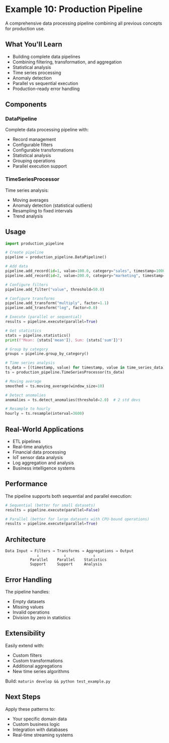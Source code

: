 # Example 10: Production Pipeline

A comprehensive data processing pipeline combining all previous concepts for production use.

## What You'll Learn

- Building complete data pipelines
- Combining filtering, transformation, and aggregation
- Statistical analysis
- Time series processing
- Anomaly detection
- Parallel vs sequential execution
- Production-ready error handling

## Components

### DataPipeline

Complete data processing pipeline with:
- Record management
- Configurable filters
- Configurable transformations
- Statistical analysis
- Grouping operations
- Parallel execution support

### TimeSeriesProcessor

Time series analysis:
- Moving averages
- Anomaly detection (statistical outliers)
- Resampling to fixed intervals
- Trend analysis

## Usage

```python
import production_pipeline

# Create pipeline
pipeline = production_pipeline.DataPipeline()

# Add data
pipeline.add_record(id=1, value=100.0, category="sales", timestamp=1000)
pipeline.add_record(id=2, value=200.0, category="marketing", timestamp=2000)

# Configure filters
pipeline.add_filter("value", threshold=50.0)

# Configure transforms
pipeline.add_transform("multiply", factor=1.1)
pipeline.add_transform("log", factor=0.0)

# Execute (parallel or sequential)
results = pipeline.execute(parallel=True)

# Get statistics
stats = pipeline.statistics()
print(f"Mean: {stats['mean']}, Sum: {stats['sum']}")

# Group by category
groups = pipeline.group_by_category()

# Time series analysis
ts_data = [(timestamp, value) for timestamp, value in time_series_data]
ts = production_pipeline.TimeSeriesProcessor(ts_data)

# Moving average
smoothed = ts.moving_average(window_size=10)

# Detect anomalies
anomalies = ts.detect_anomalies(threshold=2.0)  # 2 std devs

# Resample to hourly
hourly = ts.resample(interval=3600)
```

## Real-World Applications

- ETL pipelines
- Real-time analytics
- Financial data processing
- IoT sensor data analysis
- Log aggregation and analysis
- Business intelligence systems

## Performance

The pipeline supports both sequential and parallel execution:

```python
# Sequential (better for small datasets)
results = pipeline.execute(parallel=False)

# Parallel (better for large datasets with CPU-bound operations)
results = pipeline.execute(parallel=True)
```

## Architecture

```
Data Input → Filters → Transforms → Aggregations → Output
              ↓           ↓            ↓
           Parallel    Parallel    Statistics
           Support     Support     Analysis
```

## Error Handling

The pipeline handles:
- Empty datasets
- Missing values
- Invalid operations
- Division by zero in statistics

## Extensibility

Easily extend with:
- Custom filters
- Custom transformations
- Additional aggregations
- New time series algorithms

Build: `maturin develop && python test_example.py`

## Next Steps

Apply these patterns to:
- Your specific domain data
- Custom business logic
- Integration with databases
- Real-time streaming systems
